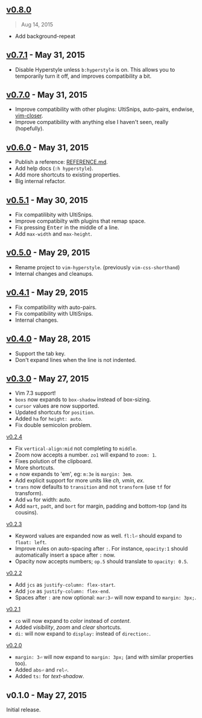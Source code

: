 ## [v0.8.0]
> Aug 14, 2015

- Add background-repeat

## [v0.7.1] - May 31, 2015

- Disable Hyperstyle unless `b:hyperstyle` is on. This allows you to temporarily turn it off, and improves compatibility a bit.

## [v0.7.0] - May 31, 2015

- Improve compatibility with other plugins: UltiSnips, auto-pairs, endwise, [vim-closer].
- Improve compatibility with anything else I haven't seen, really (hopefully).

[vim-closer]: https://github.com/rstacruz/vim-closer

## [v0.6.0] - May 31, 2015

- Publish a reference: [REFERENCE.md](REFERENCE.md).
- Add help docs (`:h hyperstyle`).
- Add more shortcuts to existing properties.
- Big internal refactor.

## [v0.5.1] - May 30, 2015

- Fix compatilibity with UltiSnips.
- Improve compatibilty with plugins that remap space.
- Fix pressing <kbd>Enter</kbd> in the middle of a line.
- Add `max-width` and `max-height`.

## [v0.5.0] - May 29, 2015

- Rename project to `vim-hyperstyle`. (previously `vim-css-shorthand`)
- Internal changes and cleanups.

## [v0.4.1] - May 29, 2015

- Fix compatibility with auto-pairs.
- Fix compatibility with UltiSnips.
- Internal changes.

## [v0.4.0] - May 28, 2015

* Support the tab key.
* Don't expand lines when the line is not indented.

## [v0.3.0] - May 27, 2015

* Vim 7.3 support!
* `boxs` now expands to `box-shadow` instead of box-sizing.
* `cursor` values are now supported.
* Updated shortcuts for `position`.
* Added `ha` for `height: auto`.
* Fix double semicolon problem.

[v0.2.4]

* Fix `vertical-align:mid` not completing to `middle`.
* Zoom now accepts a number. `zo1` will expand to `zoom: 1`.
* Fixes polution of the clipboard.
* More shortcuts.
* `e` now expands to 'em', eg: `m:3e` is `margin: 3em`.
* Add explicit support for more units like *ch, vmin, ex*.
* `trans` now defaults to `transition` and not `transform` (use `tf` for transform).
* Add `wa` for width: auto.
* Add `mart`, `padt`, and `bort` for margin, padding and bottom-top (and its cousins).

[v0.2.3]

* Keyword values are expanded now as well. `fl:l⏎` should expand to `float: left`.
* Improve rules on auto-spacing after `:`. For instance, `opacity:1` should automatically insert a space after `:` now.
* Opacity now accepts numbers; `op.5` should translate to `opacity: 0.5`.

[v0.2.2]

* Add `jcs` as `justify-column: flex-start`.
* Add `jce` as `justify-column: flex-end`.
* Spaces after `:` are now optional: `mar:3⏎` will now expand to `margin: 3px;`.

[v0.2.1]

* `co` will now expand to *color* instead of *content*.
* Added *visibility*, *zoom* and *clear* shortcuts.
* `di:` will now expand to `display:` instead of `direction:`.

[v0.2.0]

* `margin: 3⏎` will now expand to `margin: 3px;` (and with similar properties too).
* Added `abs⏎` and `rel⏎`.
* Added `ts:` for *text-shadow*.

## v0.1.0 - May 27, 2015

Initial release.

[v0.2.0]: https://github.com/rstacruz/vim-hyperstyle/compare/v0.1.0...v0.2.0
[v0.2.1]: https://github.com/rstacruz/vim-hyperstyle/compare/v0.2.0...v0.2.1
[v0.2.2]: https://github.com/rstacruz/vim-hyperstyle/compare/v0.2.1...v0.2.2
[v0.2.3]: https://github.com/rstacruz/vim-hyperstyle/compare/v0.2.2...v0.2.3
[v0.2.4]: https://github.com/rstacruz/vim-hyperstyle/compare/v0.2.3...v0.2.4
[v0.3.0]: https://github.com/rstacruz/vim-hyperstyle/compare/v0.2.4...v0.3.0
[v0.4.0]: https://github.com/rstacruz/vim-hyperstyle/compare/v0.3.0...v0.4.0
[v0.4.1]: https://github.com/rstacruz/vim-hyperstyle/compare/v0.4.0...v0.4.1
[v0.5.0]: https://github.com/rstacruz/vim-hyperstyle/compare/v0.4.1...v0.5.0
[v0.5.1]: https://github.com/rstacruz/vim-hyperstyle/compare/v0.5.0...v0.5.1
[v0.6.0]: https://github.com/rstacruz/vim-hyperstyle/compare/v0.5.1...v0.6.0
[v0.7.0]: https://github.com/rstacruz/vim-hyperstyle/compare/v0.6.0...v0.7.0
[v0.7.1]: https://github.com/rstacruz/vim-hyperstyle/compare/v0.7.0...v0.7.1
[v0.8.0]: https://github.com/rstacruz/vim-hyperstyle/compare/v0.7.1...v0.8.0
